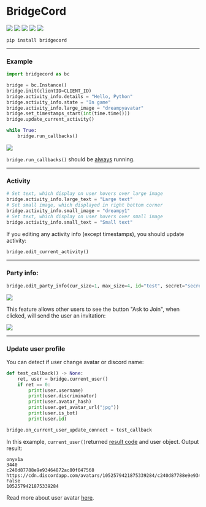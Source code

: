 # BridgeCord
[![](https://github.com/onyx1a/BridgeCord/actions/workflows/pip.yml/badge.svg?branch=main)](https://github.com/onyx1a/BridgeCord/actions/workflows/pip.yml)
[![](https://img.shields.io/pypi/v/bridgecord.svg)](https://pypi.org/project/bridgecord/)
[![](https://img.shields.io/github/license/onyx1a/bridgecord.svg)](https://github.com/onyx1a/BridgeCord/blob/main/LICENSE)
[![](https://img.shields.io/pypi/dm/bridgecord)](https://pypi.org/project/bridgecord/)
[![](https://img.shields.io/pypi/pyversions/bridgecord)](https://pypi.org/project/bridgecord/)
```
pip install bridgecord
```
---
### Example
```python
import bridgecord as bc

bridge = bc.Instance()
bridge.init(clientID=CLIENT_ID)
bridge.activity_info.details = "Hello, Python"
bridge.activity_info.state = "In game"
bridge.activity_info.large_image = "dreampyavatar"
bridge.set_timestamps_start(int(time.time()))
bridge.update_current_activity()

while True:
    bridge.run_callbacks()
```
[![](https://i.imgur.com/RkN3afL.png)]()

`bridge.run_callbacks()` should be [always](https://discord.com/developers/docs/game-sdk/discord#runcallbacks) running.

---
### Activity
```python
# Set text, which display on user hovers over large image
bridge.activity_info.large_text = "Large text"
# Set small image, which displayed in right bottom corner
bridge.activity_info.small_image = "dreampy1"
# Set text, which display on user hovers over small image
bridge.activity_info.small_text = "Small text"
```
If you editing any activity info (except timestamps), you should update activity:
```python
bridge.edit_current_activity()
```
---
### Party info:
```python
bridge.edit_party_info(cur_size=1, max_size=4, id="test", secret="secret", is_private=True)
```
[![](https://i.imgur.com/iKN7uhV.png)]()

This feature allows other users to see the button "Ask to Join", when clicked, will send the user an invitation:

[![](https://i.imgur.com/saoZdEY.png)]()

---
### Update user profile
You can detect if user change avatar or discord name:
```python
def test_callback() -> None:
    ret, user = bridge.current_user()
    if ret == 0:
        print(user.username)
        print(user.discriminator)
        print(user.avatar_hash)
        print(user.get_avatar_url("jpg"))
        print(user.is_bot)
        print(user.id)

bridge.on_current_user_update_connect = test_callback
```
In this example, `current_user()`returned [result code](https://discord.com/developers/docs/game-sdk/discord#data-models-result-enum) and user object.
Output result:
```
onyx1a
3440
c240d87788e9e93464872ac80f047568
https://cdn.discordapp.com/avatars/1052579421875339284/c240d87788e9e93464872ac80f047568.jpg
False
1052579421875339284
```
Read more about user avatar [here](https://discord.com/developers/docs/reference#image-formatting-image-base-url).